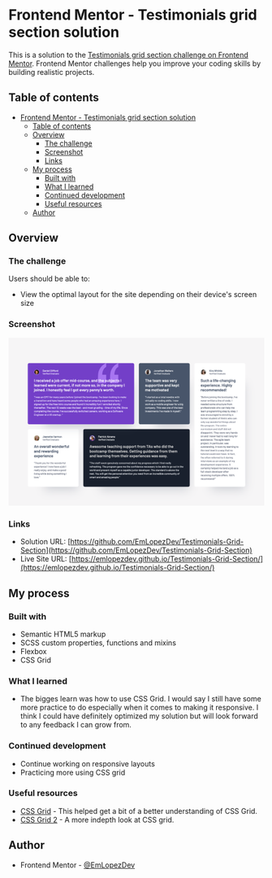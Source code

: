 # Frontend Mentor - Testimonials grid section solution

This is a solution to the [Testimonials grid section challenge on Frontend Mentor](https://www.frontendmentor.io/challenges/testimonials-grid-section-Nnw6J7Un7). Frontend Mentor challenges help you improve your coding skills by building realistic projects.

## Table of contents

-   [Frontend Mentor - Testimonials grid section solution](#frontend-mentor---testimonials-grid-section-solution)
    -   [Table of contents](#table-of-contents)
    -   [Overview](#overview)
        -   [The challenge](#the-challenge)
        -   [Screenshot](#screenshot)
        -   [Links](#links)
    -   [My process](#my-process)
        -   [Built with](#built-with)
        -   [What I learned](#what-i-learned)
        -   [Continued development](#continued-development)
        -   [Useful resources](#useful-resources)
    -   [Author](#author)

## Overview

### The challenge

Users should be able to:

-   View the optimal layout for the site depending on their device's screen size

### Screenshot

![preview](./preview.png)

### Links

-   Solution URL: [https://github.com/EmLopezDev/Testimonials-Grid-Section](https://github.com/EmLopezDev/Testimonials-Grid-Section)
-   Live Site URL: [https://emlopezdev.github.io/Testimonials-Grid-Section/](https://emlopezdev.github.io/Testimonials-Grid-Section/)

## My process

### Built with

-   Semantic HTML5 markup
-   SCSS custom properties, functions and mixins
-   Flexbox
-   CSS Grid

### What I learned

-   The bigges learn was how to use CSS Grid. I would say I still have some more practice to do especially when it comes to making it responsive. I think I could have definitely optimized my solution but will look forward to any feedback I can grow from.

### Continued development

-   Continue working on responsive layouts
-   Practicing more using CSS grid

### Useful resources

-   [CSS Grid](https://www.youtube.com/watch?v=xI9G0Zh5DVA&t=670s) - This helped get a bit of a better understanding of CSS Grid.
-   [CSS Grid 2](https://css-tricks.com/snippets/css/complete-guide-grid/) - A more indepth look at CSS grid.

## Author

-   Frontend Mentor - [@EmLopezDev](https://www.frontendmentor.io/profile/EmLopezDev)
